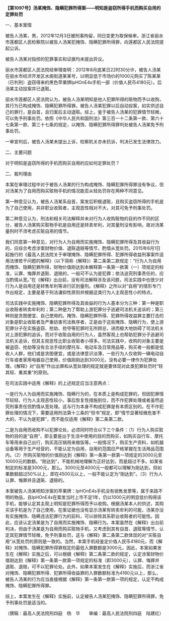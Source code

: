 **【第1097号】汤某掩饰、隐瞒犯罪所得案——明知是盗窃所得手机而购买自用的定罪处罚**

一、基本案情

被告人汤某，男，2012年12月3日被刑事拘留，同日变更为取保候审。浙江省丽水市莲都区人民检察院以被告人汤某犯掩饰、隐瞒犯罪所得罪，向莲都区人民法院提起公诉。

被告人汤某对指控的犯罪事实和证据均未提出异议。

丽水市莲都区人民法院经审理查明：2012年8月底某日22时30分许，被告人汤某在丽水市经济开发区水阁街道某某号，以明显低于市场价的1000元购买了陈某某（已判刑）盗窃得来的黑色苹果牌IpHOnE4s手机一部（价值人民币4180元）。后汤某主动投案并已退赃。

丽水市莲都区人民法院认为，被告人汤某明知是他人犯罪所得的赃物而予以收购，其行为已构成掩饰、隐瞒犯罪所得罪。被告人汤某犯罪以后自动投案，如实供述自己的罪行，是自首，且归案后主动退赃。综上，鉴于被告人汤某的犯罪情节轻微，可以免予刑事处罚。依照《中华人民共和国刑法》第三百一十二条第一款、第六十七条第一款、第三十七条的规定，以掩饰、隐瞒犯罪所得罪判处被告人汤某免予刑事处罚。

一审宣判后，被告人汤某未提出上诉，检察机关亦未抗诉，判决已发生法律效力。

二、主要问题

对于明知是盗窃所得的手机而购买自用的应如何定罪处罚？

二、裁判理由

本案在审理过程中对于被告人汤某的行为构成掩饰、隐瞒犯罪所得罪没有争议，但对汤某为了自用而购买赃物手机的情况能否从轻处罚存在两种不同意见。

第一种意见认为，被告人汤某系自首，案发后积极退赃，且购买盗窃所得的手机是为了自己使用，并非职业收赃者，主观恶性相对不大，对其可免予刑事处罚。

第二种意见认为，刑法和相关司法解释并未对行为人收购赃物的目的作不同的区分，被告人汤某购买赃物手机是自用还是转卖牟利，对其量刑没有影响，故对汤某量刑时不须考虑买赃自用的情节。

我们同意第一种意见，对行为人为自用而实施掩饰、隐瞒犯罪所得及其收益行为的，应综合考虑涉案财物价值、退赃退赔等情节，酌情从宽处罚。2015年6月1日起施行的《最高人民法院关于审理掩饰、隐瞒犯罪所得、犯罪所得收益刑事案件适用法律若干问题的解释》（以下简称《解释》）第二条第二款规定：“行为人为自用而掩饰、隐瞒犯罪所得，财物价值刚达到本解释第一条第一款第（一）项规定的标准，认罪、悔罪并退赃、退赔的，一般可不认为是犯罪；依法追究刑事责任的，应当酌情从宽。”在《解释》出台前，没有司法解释涉及该问题，司法实践中也很少对行为人是自用还是转售牟利等进行区别量刑。《解释》之所以对“自用”的情形专门作出规定，主要是基于刑法谦抑性原则并根据这类行为人主观恶性小的特点。

司法实践中实施掩饰、隐瞒犯罪所得及其收益的行为人基本分为三种：第一种是职业收赃者转卖牟利的；第二种是为了帮助上游犯罪分子逃避司法机关追诉的；第三种则是贪图便宜、自己使用的。掩饰、隐瞒犯罪所得、犯罪所得收益罪主要打击的对象是职业收赃者及严重妨害司法秩序者，正是由于这些掩饰、隐瞒行为，使上游犯罪分子在实施盗窃、抢劫、抢夺等犯罪时无所顾忌，进而极大地妨碍了司法机关对上游犯罪的追诉。而对于收赃自用的行为人，虽然客观上也帮助犯罪分子逃避司法机关追诉，但其主观恶性比职业收赃者小得多。司法实践中，收购的对象主要是被盗窃、抢劫等没有合法手续的摩托车、电动车及日常用品等，购买者一般都是低收人人群，他们或是贪图便宜，或是法律意识淡薄，一些行为人仅收购一辆电动自行车或者家用电器自己使用，价值刚刚达到3000元，没有必要一律作为犯罪处理。《解释》对“自用”作出出罪和从宽处理的规定就是要体现对此类犯罪处罚时“轻其轻、重其重”的原则。

在司法实践中适用《解释》的上述规定应当注意两点：

一是行为人为自用而实施掩饰、隐瞒行为的，在本质上是构成犯罪的，但因犯罪情节较轻、行为人主观恶性较小，事后恢复性措施到位，而不作犯罪处理或者虽然追究刑事责任但酌情从宽处理。这与行为本身不构成犯罪是有本质区别的。在不作犯罪处理的情况下，需要适用刑法第十三条的“但书”规定，即“情节显著轻微危害不大的，不认为是犯罪”，而不能仅适用《解释》第二条第二款。

二是为自用而收购不以犯罪论处，必须同时符合以下三个条件：（1）行为人购买赃物的目的是“自用”，即主要是出于生活中使用的目的而购买，如购买自行车、摩托车等用来自己出行，购买高压锅用来做饭等。一般情况下，购买生产资料，如机器设备等用于生产经营的，不能认定为自用，自用的范围应严格掌握在生活用品范围内。（2）所购买赃物的价值刚达到《解释》第一条第一款第一项规定的3000元至10000元的数额。“刚达到”，不能机械地理解为正好达到，而是超过不多。如某省制定的标准是3000元，那么。3000元至4000元一般都可以理解为刚达到，但如果数额超过50%以上，即在4500元以上，一般不能认定为“刚达到”。（3）行为人认罪、悔罪并且退赃、退赔的。

本案被告人汤某明知涉案的苹果牌：IpHOnE4s手机没有销售发票等，属于来路不明的物品，且IpHOnE4s在案发当时上市不足1年，仍以1000元的明显低价购得该手机，能够认定其主观上明知是犯罪所得而予以收购。根据汤某本人的供述，其购买该手机是为了自己使用，在案证据也没有显示汤某有转卖牟利的可能，汤某亦没有实施掩饰、隐瞒违法犯罪行为的前科，可以排除其系职业收赃者的可能性。因此，应该认定汤某是为了自用而实施掩饰、隐瞒行为。本案虽然在《解释》出台前判决，但由于汤某是为自用而购买赃物手机，又考虑到其有自首、退赃等情节，认定其犯罪情节轻微，免予刑事处罚，这与《解释》第二条第二款体现的对“买赃自用”从宽处罚的原则是一致的。当然，本案手机经鉴定价值人民币4180元，而《解释》对掩饰、隐瞒犯罪所得罪规定的最低入罪数额是3000元，因此，本案如果发生在《解释》实施之后，可以根据《解释》第二条第二款的规定，认定涉案财物价值刚达到《解释》第一条第一款第一项规定的标准（即3000元），认罪、悔罪并退赃、退赔，可不以犯罪论处。此外，如果本案发生在《解释》实施后，而浙江省对掩饰、隐瞒犯罪所得、犯罪所得收益罪的入罪数额标准为4180元以上，那么，被告人汤某的行为应当直接根据《解释》第一条第一款第一项的规定，认定不构成掩饰、隐瞒犯罪所得罪。

综上，本案发生在《解释》实施前，认定被告人汤某犯掩饰、隐瞒犯罪所得罪，免予刑事处罚是适当的。

（撰稿：最高人民法院刑四庭　杨　华　　审编：最高人民法院刑四庭　陆建红）
